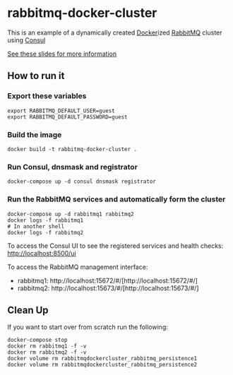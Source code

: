 # rabbitmq-docker-cluster

This is an example of a dynamically created [Docker](https://www.docker.com/)ized [RabbitMQ](https://www.rabbitmq.com/) cluster using [Consul](https://www.consul.io/)

[See these slides for more information](https://github.com/DockerOttawaMeetup/Slides/tree/master/2016-08-31-Rabbitmq-Docker-Cluster)

## How to run it

### Export these variables
```shell
export RABBITMQ_DEFAULT_USER=guest
export RABBITMQ_DEFAULT_PASSWORD=guest
```

### Build the image
```shell
docker build -t rabbitmq-docker-cluster .
```

### Run Consul, dnsmask and registrator
```shell
docker-compose up -d consul dnsmask registrator
```

### Run the RabbitMQ services and automatically form the cluster
```shell
docker-compose up -d rabbitmq1 rabbitmq2
docker logs -f rabbitmq1
# In another shell
docker logs -f rabbitmq2
```

To access the Consul UI to see the registered services and health checks:
[http://localhost:8500/ui](http://localhost:8500/ui)

To access the RabbitMQ management interface:
- rabbitmq1: http://localhost:15672/#/[http://localhost:15672/#/]
- rabbitmq2: http://localhost:15673/#/[http://localhost:15673/#/]

## Clean Up
If you want to start over from scratch run the following:
```
docker-compose stop
docker rm rabbitmq1 -f -v
docker rm rabbitmq2 -f -v
docker volume rm rabbitmqdockercluster_rabbitmq_persistence1
docker volume rm rabbitmqdockercluster_rabbitmq_persistence2
```
